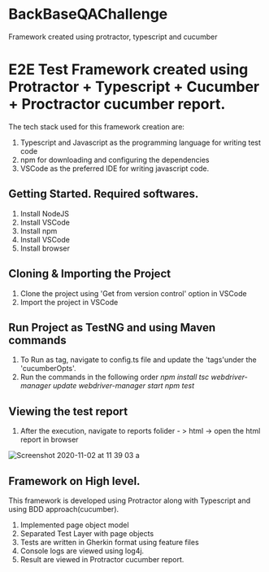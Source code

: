 # BackBaseQAChallenge
Framework created using protractor, typescript and cucumber

# E2E Test Framework created using Protractor + Typescript + Cucumber + Proctractor cucumber report.

The tech stack used for this framework creation are:

1. Typescript and Javascript as the programming language for writing test code
2. npm for downloading and configuring the dependencies
4. VSCode as the preferred IDE for writing javascript code.

## Getting Started. Required softwares.

1. Install NodeJS
2. Install VSCode 
3. Install npm
4. Install VSCode
5. Install browser

## Cloning & Importing the Project
1. Clone the project using 'Get from version control' option in VSCode
2. Import the project in VSCode

## Run Project as TestNG and using Maven commands
1. To Run as tag, navigate to config.ts file and update the 'tags'under the 'cucumberOpts'.
2. Run the commands in the following order *npm install* *tsc* *webdriver-manager update* *webdriver-manager start* *npm test*

## Viewing the test report
1. After the execution, navigate to reports folider - > html -> open the html report in browser

![Screenshot 2020-11-02 at 11 39 03](https://user-images.githubusercontent.com/15077514/97860314-38803b00-1d02-11eb-8fb9-0abf0887182d.png)
a
## Framework on High level.
This framework is developed using Protractor  along with Typescript and using BDD approach(cucumber).

1. Implemented page object model
2. Separated Test Layer with page objects
3. Tests are written in Gherkin format using feature files
4. Console logs are viewed using log4j.
5. Result are viewed in Protractor cucumber report.
